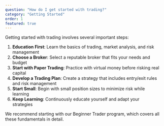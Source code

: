 ```yaml
---
question: "How do I get started with trading?"
category: "Getting Started"
order: 1
featured: true
---
```


Getting started with trading involves several important steps:

1. **Education First**: Learn the basics of trading, market analysis, and risk management
2. **Choose a Broker**: Select a reputable broker that fits your needs and budget
3. **Start with Paper Trading**: Practice with virtual money before risking real capital
4. **Develop a Trading Plan**: Create a strategy that includes entry/exit rules and risk management
5. **Start Small**: Begin with small position sizes to minimize risk while learning
6. **Keep Learning**: Continuously educate yourself and adapt your strategies

We recommend starting with our Beginner Trader program, which covers all these fundamentals in detail.